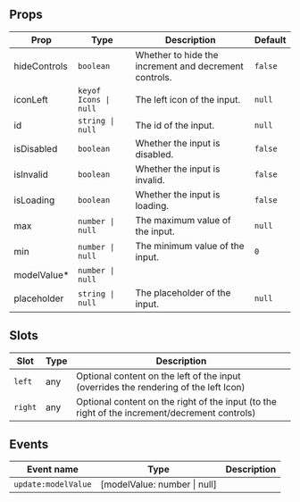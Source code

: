 <!-- This file is automatically generated, do not edit manually. -->

<script setup>
import AppNumberInputPlayground from './AppNumberInputPlayground.vue'
</script>

<AppNumberInputPlayground />

## Props

| Prop | Type | Description | Default |
| ---- | ---- | ----------- | ------- |
| hideControls | `boolean` | Whether to hide the increment and decrement controls. | `false` |
| iconLeft | `keyof Icons \| null` | The left icon of the input. | `null` |
| id | `string \| null` | The id of the input. | `null` |
| isDisabled | `boolean` | Whether the input is disabled. | `false` |
| isInvalid | `boolean` | Whether the input is invalid. | `false` |
| isLoading | `boolean` | Whether the input is loading. | `false` |
| max | `number \| null` | The maximum value of the input. | `null` |
| min | `number \| null` | The minimum value of the input. | `0` |
| modelValue* | `number \| null` |  |  |
| placeholder | `string \| null` | The placeholder of the input. | `null` |


## Slots

| Slot | Type | Description |
| --------- | ---- | ----------- |
| `left` | any | Optional content on the left of the input (overrides the rendering of the left Icon) |
| `right` | any | Optional content on the right of the input (to the right of the increment/decrement controls) |


## Events

| Event name | Type | Description |
| ---------- | ---- | ----------- |
| `update:modelValue` | [modelValue: number \| null] |  |

